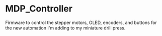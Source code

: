 # MDP_Controller
Firmware to control the stepper motors, OLED, encoders, and buttons for the new automation I'm adding to my miniature drill press.
